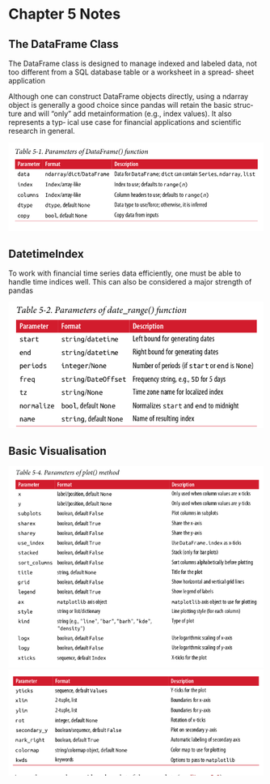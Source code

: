 # Chapter 5 Notes

## The DataFrame Class
The DataFrame class is designed to manage indexed and
labeled data, not too different from a SQL database table or a worksheet in a spread‐
sheet application

Although one can construct DataFrame objects directly, using
a ndarray object is generally a good choice since pandas will retain the basic struc‐
ture and will “only” add metainformation (e.g., index values). It also represents a typ‐
ical use case for financial applications and scientific research in general.

![dataframe-parameters.png](img/dataframe-parameters.png)

## DatetimeIndex
To work with financial time series data efficiently, one must be able to handle time
indices well. This can also be considered a major strength of pandas

![date_range-parameters.png](img/date_range-parameters.png)

## Basic Visualisation
![date_range-parameters.png](img/plot-parameters.png)
![date_range-parameters.png](img/plot-parameters2.png)
